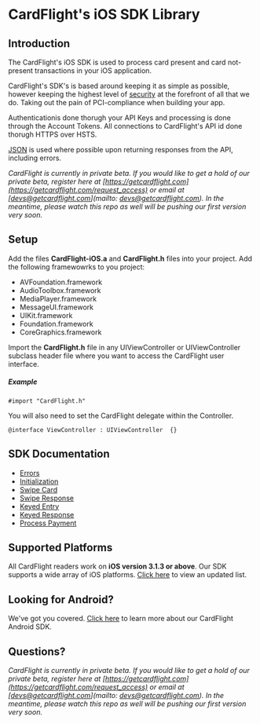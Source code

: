 CardFlight's iOS SDK Library
=================


Introduction
------------

The CardFlight's iOS SDK is used to process card present and card not-present transactions in your iOS application.

CardFlight's SDK's is based around keeping it as simple as possible, however keeping the highest level of [security](https://developers.getcardflight.com/help/security) at the forefront of all that we do. Taking out the pain of PCI-compliance when building your app.

Authenticationis done thorugh your API Keys and processing is done through the Account Tokens. All connections to CardFlight's API id done thorugh HTTPS over HSTS.

[JSON](http://www.json.org) is used where possible upon returning responses from the API, including errors.


*CardFlight is currently in private beta. If you would like to get a hold of our private beta, register here at [https://getcardflight.com](https://getcardflight.com/request_access) or email at [devs@getcardflight.com](mailto: devs@getcardflight.com). In the meantime, please watch this repo as well will be pushing our first version very soon.*

Setup
----------

Add the files **CardFlight-iOS.a** and **CardFlight.h** files into your project. Add the following framewowrks to you project:

- AVFoundation.framework 
- AudioToolbox.framework 
- MediaPlayer.framework 
- MessageUI.framework 
- UIKit.framework 
- Foundation.framework
- CoreGraphics.framework

Import the **CardFlight.h** file in any UIViewController or UIViewController subclass header file where you want to access the CardFlight user interface.

##### Example

```
#import "CardFlight.h"
```

You will also need to set the CardFlight delegate within the Controller.

```
@interface ViewController : UIViewController  {}
```

SDK Documentation
--------------

- [Errors](https://developers.getcardflight.com/docs/api#errors)
- [Initialization](https://developers.getcardflight.com/docs/api#initialization)
- [Swipe Card](https://developers.getcardflight.com/docs/api#swipe_card)
- [Swipe Response](https://developers.getcardflight.com/docs/api#swipe_card_response)
- [Keyed Entry](https://developers.getcardflight.com/docs/api#keyed_entry)
- [Keyed Response](https://developers.getcardflight.com/docs/api#keyed_response)
- [Process Payment](https://developers.getcardflight.com/docs/api#process_payment)


Supported Platforms
-----------------------

All CardFlight readers work on **iOS version 3.1.3 or above**. Our SDK supports a wide array of iOS platforms. [Click here](https://developers.getcardflight.com/docs/ios) to view an updated list.


Looking for Android?
-----------------

We've got you covered. [Click here](https://github.com/CardFlight/cardflight-android) to learn more about our CardFlight Android SDK. 


Questions?
--------

*CardFlight is currently in private beta. If you would like to get a hold of our private beta, register here at [https://getcardflight.com](https://getcardflight.com/request_access) or email at [devs@getcardflight.com](mailto: devs@getcardflight.com). In the meantime, please watch this repo as well will be pushing our first version very soon.*
